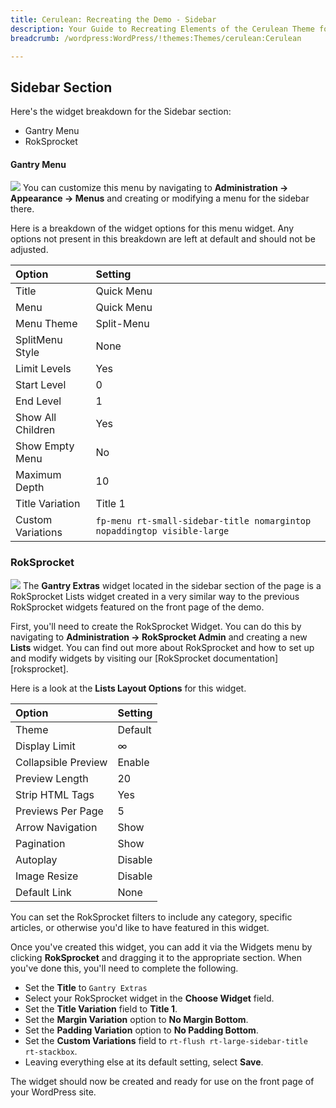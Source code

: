 ```yaml
---
title: Cerulean: Recreating the Demo - Sidebar
description: Your Guide to Recreating Elements of the Cerulean Theme for WordPress
breadcrumb: /wordpress:WordPress/!themes:Themes/cerulean:Cerulean

---
```


Sidebar Section
-----

Here's the widget breakdown for the Sidebar section:

* Gantry Menu
* RokSprocket

#### Gantry Menu
![][sidebar1]
You can customize this menu by navigating to **Administration -> Appearance -> Menus** and creating or modifying a menu for the sidebar there. 

Here is a breakdown of the widget options for this menu widget. Any options not present in this breakdown are left at default and should not be adjusted.

| Option            | Setting                                                                 |  
| :---------------- | :---------------------------------------------------------------------- |  
| Title             | Quick Menu                                                              |  
| Menu              | Quick Menu                                                              |  
| Menu Theme        | Split-Menu                                                              |  
| SplitMenu Style   | None                                                                    |  
| Limit Levels      | Yes                                                                     |  
| Start Level       | 0                                                                       |  
| End Level         | 1                                                                       |  
| Show All Children | Yes                                                                     |  
| Show Empty Menu   | No                                                                      |  
| Maximum Depth     | 10                                                                      |  
| Title Variation   | Title 1                                                                 |  
| Custom Variations | `fp-menu rt-small-sidebar-title nomargintop nopaddingtop visible-large` |   

### RokSprocket
![][sidebar2]
The **Gantry Extras** widget located in the sidebar section of the page is a RokSprocket Lists widget created in a very similar way to the previous RokSprocket widgets featured on the front page of the demo.

First, you'll need to create the RokSprocket Widget. You can do this by navigating to **Administration -> RokSprocket Admin** and creating a new **Lists** widget. 
You can find out more about RokSprocket and how to set up and modify widgets by visiting our [RokSprocket documentation][roksprocket].

Here is a look at the **Lists Layout Options** for this widget.

| Option            | Setting |  
| :---------------- | :------ |  
| Theme             | Default |  
| Display Limit     | ∞       | 
| Collapsible Preview | Enable | 
| Preview Length    | 20      |  
| Strip HTML Tags   | Yes     |  
| Previews Per Page | 5       |  
| Arrow Navigation  | Show    |  
| Pagination        | Show    |  
| Autoplay          | Disable |  
| Image Resize      | Disable |  
| Default Link      | None    |  

You can set the RokSprocket filters to include any category, specific articles, or otherwise you'd like to have featured in this widget.

Once you've created this widget, you can add it via the Widgets menu by clicking **RokSprocket** and dragging it to the appropriate section. When you've done this, you'll need to complete the following.

* Set the **Title** to `Gantry Extras`
* Select your RokSprocket widget in the **Choose Widget** field.
* Set the **Title Variation** field to **Title 1**.
* Set the **Margin Variation** option to **No Margin Bottom**.
* Set the **Padding Variation** option to **No Padding Bottom**.
* Set the **Custom Variations** field to `rt-flush rt-large-sidebar-title rt-stackbox`.
* Leaving everything else at its default setting, select **Save**.

The widget should now be created and ready for use on the front page of your WordPress site.

[sidebar1]: assets/demo_sidebar_1.jpeg
[sidebar2]: assets/demo_sidebar_2.jpeg